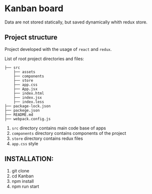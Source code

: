 # Kanban board
Data are not stored statically, but saved dynamically whith redux store.

## Project structure

Project developed with the usage of `react` and `redux`.

List of root project directories and files:

```
├── src
    ├── assets
    ├── components
    ├── store
    ├── app.css
    ├── App.jsx
    ├── index.html
    ├── index.jsx
    ├── index.less
├── package-lock.json
├── packege.json
├── README.md
├── webpack.config.js
```

1. `src` directory contains main code base of apps
2. `components` directory contains components of the project
3. `store` directory contains redux files
4. `app.css` style


## INSTALLATION:

1. git clone 
2. cd Kanban
3. npm install
4. npm run start